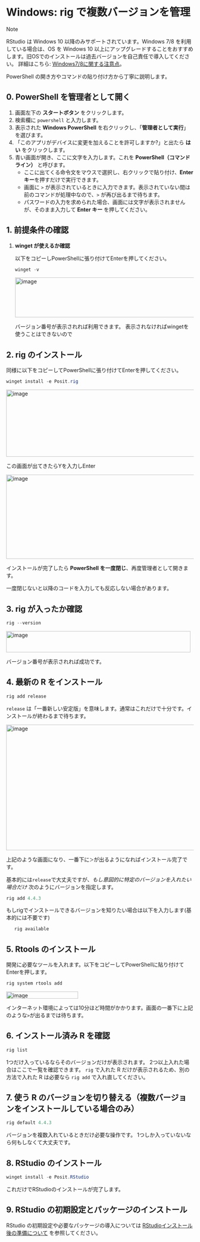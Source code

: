# Windows: rig で複数バージョンを管理

> [!NOTE]
> RStudio は Windows 10 以降のみサポートされています。Windows 7/8 を利用している場合は、OS を Windows 10 以上にアップグレードすることをおすすめします。旧OSでのインストールは過去バージョンを自己責任で導入してください。 詳細はこちら: [Windows7/8に関する注意点](windows-r-japanese-path-issues.md)。

PowerShell の開き方やコマンドの貼り付け方から丁寧に説明します。

## 0. PowerShell を管理者として開く

1. 画面左下の **スタートボタン** をクリックします。
2. 検索欄に `powershell` と入力します。
3. 表示された **Windows PowerShell** を右クリックし、「**管理者として実行**」を選びます。
4. 「このアプリがデバイスに変更を加えることを許可しますか?」と出たら **はい** をクリックします。
5. 青い画面が開き、ここに文字を入力します。これを **PowerShell（コマンドライン）** と呼びます。
   - ここに出てくる命令文をマウスで選択し、右クリックで貼り付け、**Enter キー**を押すだけで実行できます。
   - 画面に `>` が表示されているときに入力できます。表示されていない間は前のコマンドが処理中なので、`>` が再び出るまで待ちます。
   - パスワードの入力を求められた場合、画面には文字が表示されませんが、そのまま入力して **Enter キー** を押してください。

## 1. 前提条件の確認

1. **winget が使えるか確認**

   以下をコピーしPowerShellに張り付けてEnterを押してください。

   ```powershell
   winget -v
   ```

   <img width="680" height="107" alt="image" src="https://github.com/user-attachments/assets/a9870985-42ce-4dcd-8a9a-06dc23ffc570" />

   バージョン番号が表示されれば利用できます。
   表示されなければwingetを使うことはできないので

## 2. rig のインストール

同様に以下をコピーしてPowerShellに張り付けてEnterを押してください。

```powershell
winget install -e Posit.rig
```

   <img width="1439" height="180" alt="image" src="https://github.com/user-attachments/assets/549d7bba-c2eb-4641-b610-4597f0e81f3d" />

この画面が出てきたらYを入力しEnter

   <img width="1108" height="226" alt="image" src="https://github.com/user-attachments/assets/e2243e0b-421e-4731-bdcb-3ef8d29af32d" />

インストールが完了したら **PowerShell を一度閉じ**、再度管理者として開きます。

一度閉じないと以降のコードを入力しても反応しない場合があります。

## 3. rig が入ったか確認

```powershell
rig --version
```

   <img width="495" height="57" alt="image" src="https://github.com/user-attachments/assets/b9a510c8-8d51-4111-b298-cde9c63e55a4" />

バージョン番号が表示されれば成功です。

## 4. 最新の R をインストール

```powershell
rig add release
```

`release` は「一番新しい安定版」を意味します。通常はこれだけで十分です。インストールが終わるまで待ちます。

   <img width="980" height="337" alt="image" src="https://github.com/user-attachments/assets/296a65cc-e650-41c6-97b7-0df5475a8777" />

上記のような画面になり、一番下に`＞`が出るようになればインストール完了です。

基本的には`release`で大丈夫ですが、_もし意図的に特定のバージョンを入れたい場合だけ_ 次のようにバージョンを指定します。

```powershell
rig add 4.4.3
```

もしrigでインストールできるバージョンを知りたい場合は以下を入力します(基本的には不要です)

```bash
   rig available
```

## 5. Rtools のインストール

開発に必要なツールを入れます。以下をコピーしてPowerShellに貼り付けてEnterを押します。

```powershell
rig system rtools add
```

<img width="193" height="19" alt="image" src="https://github.com/user-attachments/assets/15c6fe01-71b5-4fe5-9ebb-13540b2f3606" />

インターネット環境によっては10分ほど時間がかかります。画面の一番下に上記のような`>`が出るまでは待ちます。

## 6. インストール済み R を確認

```powershell
rig list
```

1つだけ入っているならそのバージョンだけが表示されます。
2つ以上入れた場合はここで一覧を確認できます。
`rig` で入れた R だけが表示されるため、別の方法で入れた R は必要なら `rig add` で入れ直してください。

## 7. 使う R のバージョンを切り替える（複数バージョンをインストールしている場合のみ）

```powershell
rig default 4.4.3
```

バージョンを複数入れているときだけ必要な操作です。
1つしか入っていないなら何もしなくて大丈夫です。

## 8. RStudio のインストール

```powershell
winget install -e Posit.RStudio
```

これだけでRStudioのインストールが完了します。

## 9. RStudio の初期設定とパッケージのインストール

RStudio の初期設定や必要なパッケージの導入については [RStudioインストール後の準備について](rstudio-post-install.md) を参照してください。
